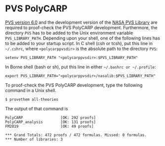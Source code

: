 PVS PolyCARP
==

[PVS version 6.0](http://pvs.csl.sri.com) and the development version
of the [NASA PVS Library](https://github.com/nasa/pvslib) are required
to proof-check the PVS PolyCARP development. Furthermore, the directory
`PVS` has to be added to the Unix environment variable
`PVS_LIBRARY_PATH`.  Depending upon your shell, one of the following lines
has to be added to your startup script.  In C shell (csh or tcsh), put this line in
`~/.cshrc`, where `<polycarppvsdir>` is the absolute path to the
directory `PVS`:

~~~
setenv PVS_LIBRARY_PATH "<polycarppvsdir>:$PVS_LIBRARY_PATH"
~~~

In Borne shell (bash or sh), put this line in either `~/.bashrc or ~/.profile`:

~~~
export PVS_LIBRARY_PATH="<polycarppvsdir>/nasalib:$PVS_LIBRARY_PATH"
~~~

To proof-check the PVS PolyCARP development, type the following command in a Unix shell.

```
$ provethem all-theories
```

The output of that command is

```
PolyCARP                 [OK: 292 proofs]
PolyCARP_analysis        [OK: 131 proofs]
FM2019                   [OK: 49 proofs]

*** Grand Totals: 472 proofs / 472 formulas. Missed: 0 formulas.
*** Number of libraries: 3
```
